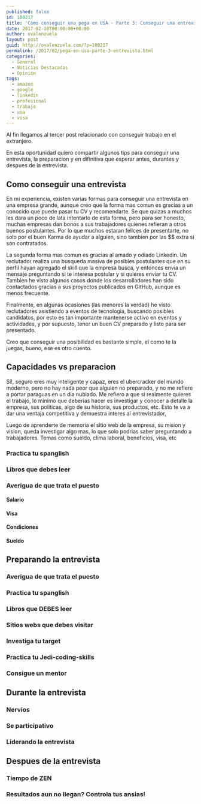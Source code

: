 ```yaml
---
published: false
id: 100217
title: 'Cómo conseguir una pega en USA - Parte 3: Conseguir una entrevista'
date: 2017-02-10T00:00:00+00:00
author: ovalenzuela
layout: post
guid: http://ovalenzuela.com/?p=100217
permalink: /2017/02/pega-en-usa-parte-3-entrevista.html
categories:
  - General
  - Noticias Destacadas
  - Opinión
tags:
  - amazon
  - google
  - linkedin
  - profesional
  - trabajo
  - usa
  - visa
---
```


Al fin llegamos al tercer post relacionado con conseguir trabajo en el extranjero.

En esta oportunidad quiero compartir algunos tips para conseguir una entrevista, la preparacion y en difinitiva que esperar antes, durantes y despues de 
la entrevista.

## Como conseguir una entrevista

En mi experiencia, existen varias formas para conseguir una entrevista en una empresa grande, aunque creo que la forma mas comun es gracias a un conocido que puede pasar 
tu CV y recomendarte. Se que quizas a muchos les dara un poco de lata intentarlo de esta forma, pero para ser honesto, muchas empresas dan bonos a sus 
trabajadores quienes refieran a otros buenos postulantes. Por lo que muchos estaran felices de presentarte, no solo por el buen Karma de ayudar a alguien, 
sino tambien por las $$ extra si son contratados. 

La segunda forma mas comun es gracias al amado y odiado Linkedin. Un reclutador realiza una busqueda masiva de posibles postulantes que en su perfil 
hayan agregado el skill que la empresa busca, y entonces envia un mensaje preguntando si te interesa postular y si quieres enviar tu CV. Tambien he visto 
algunos casos donde los desarrolladores han sido contactados gracias a sus proyectos publicados en GitHub, aunque es menos frecuente.

Finalmente, en algunas ocasiones (las menores la verdad) he visto reclutadores asistiendo a eventos de tecnologia, buscando posibles candidatos, por esto 
es tan importante mantenerse activo en eventos y actividades, y por supuesto, tener un buen CV preparado y listo para ser presentado.

Creo que conseguir una posibilidad es bastante simple, el como te la juegas, bueno, ese es otro cuento.

## Capacidades vs preparacion

Si!, seguro eres muy inteligente y capaz, eres el ubercracker del mundo moderno, pero no hay nada peor que alguien no preparado, y no me refiero a 
portar paraguas en un dia nublado. Me refiero a que si realmente quieres el trabajo, lo minimo que deberias hacer es investigar y conocer a detalle 
la empresa, sus politicas, algo de su historia, sus productos, etc. Esto te va a dar una ventaja competitiva y demuestra interes al entrevistador,

Luego de aprenderte de memoria el sitio web de la empresa, su mision y vision, queda investigar algo mas, lo que solo podrias saber preguntando a 
trabajadores. Temas como sueldo, clima laboral, beneficios, visa, etc

### Practica tu spanglish
### Libros que debes leer
### Averigua de que trata el puesto
#### Salario
#### Visa
#### Condiciones
#### Sueldo


## Preparando la entrevista
### Averigua de que trata el puesto
### Practica tu spanglish
### Libros que DEBES leer
### Sitios webs que debes visitar
### Investiga tu target
### Practica tu Jedi-coding-skills
### Consigue un mentor

## Durante la entrevista
### Nervios
### Se participativo
### Liderando la entrevista

## Despues de la entrevista
### Tiempo de ZEN
### Resultados aun no llegan? Controla tus ansias!

